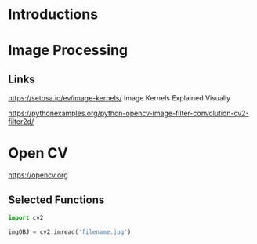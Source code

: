 # Introductions
# Image Processing
## Links
https://setosa.io/ev/image-kernels/
Image Kernels Explained Visually

https://pythonexamples.org/python-opencv-image-filter-convolution-cv2-filter2d/

# Open CV
https://opencv.org

## Selected Functions
```python
import cv2

imgOBJ = cv2.imread('filename.jpg')

```
